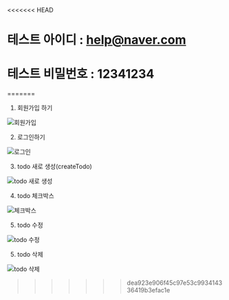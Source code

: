 <<<<<<< HEAD
# 테스트 아이디 : help@naver.com

# 테스트 비밀번호 : 12341234
=======
1) 회원가입 하기

![회원가입](https://user-images.githubusercontent.com/89256977/218968913-572b0187-85e0-420e-afeb-f7b031ddb4d9.gif)


2) 로그인하기

![로그인](https://user-images.githubusercontent.com/89256977/218969182-1c8e3a3a-6f78-4a04-8769-f77a1069862b.gif)

3) todo 새로 생성(createTodo)

![todo 새로 생성](https://user-images.githubusercontent.com/89256977/218969280-89f37682-6462-4da3-a512-b9db217f732c.gif)

4) todo 체크박스

![체크박스](https://user-images.githubusercontent.com/89256977/218969393-c5bcda71-c444-4364-a7d7-deaf15bedc1e.gif)

5) todo 수정

![todo 수정](https://user-images.githubusercontent.com/89256977/218969484-5e470654-f677-49f3-9923-d74efc2fbc06.gif)

5) todo 삭제

![todo 삭제](https://user-images.githubusercontent.com/89256977/218969492-e9763956-2ef0-4927-9dba-6c599c77bcb7.gif)
>>>>>>> dea923e906f45c97e53c993414336419b3efac1e
